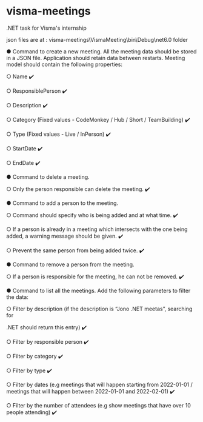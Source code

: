 # visma-meetings
.NET task for Visma's internship

json files are at : visma-meetings\VismaMeeting\bin\Debug\net6.0 folder

● Command to create a new meeting. All the meeting data should be stored in a JSON
file. Application should retain data between restarts. Meeting model should contain
the following properties:

  ○ Name ✔️
  
  ○ ResponsiblePerson ✔️
  
  ○ Description ✔️ 
  
  ○ Category (Fixed values - CodeMonkey / Hub / Short / TeamBuilding) ✔️
  
  ○ Type (Fixed values - Live / InPerson) ✔️
  
  ○ StartDate ✔️
  
  ○ EndDate ✔️
  
● Command to delete a meeting. 

  ○ Only the person responsible can delete the meeting. ✔️
  
● Command to add a person to the meeting.

  ○ Command should specify who is being added and at what time. ✔️
  
  ○ If a person is already in a meeting which intersects with the one being added, a warning message should be given. ✔️
  
  ○ Prevent the same person from being added twice. ✔️
  
● Command to remove a person from the meeting.

  ○ If a person is responsible for the meeting, he can not be removed. ✔️
  
● Command to list all the meetings. Add the following parameters to filter the data:

  ○ Filter by description (if the description is “Jono .NET meetas”, searching for
  
  .NET should return this entry) ✔️
  
  ○ Filter by responsible person ✔️
  
  ○ Filter by category ✔️
  
  ○ Filter by type ✔️
  
  ○ Filter by dates (e.g meetings that will happen starting from 2022-01-01 /
  meetings that will happen between 2022-01-01 and 2022-02-01) ✔️
  
  ○ Filter by the number of attendees (e.g show meetings that have over 10
  people attending) ✔️
